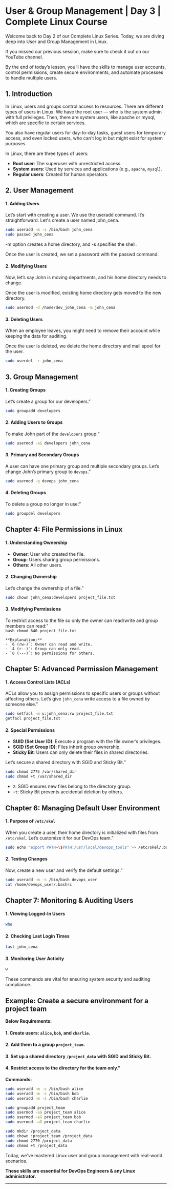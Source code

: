 # User & Group Management | Day 3 | Complete Linux Course 

Welcome back to Day 2 of our Complete Linux Series. Today, we are diving deep into User and Group Management in Linux. 

If you missed our previous session, make sure to check it out on our YouTube channel.

By the end of today’s lesson, you’ll have the skills to manage user accounts, control permissions, create secure environments, and automate processes to handle multiple users. 

## 1. Introduction
In Linux, users and groups control access to resources. There are different types of users in Linux. We have the root user — who is the system admin with full privileges. Then, there are system users, like apache or mysql, which are specific to certain services.

You also have regular users for day-to-day tasks, guest users for temporary access, and even locked users, who can't log in but might exist for system purposes.

In Linux, there are three types of users:  
- **Root user**: The superuser with unrestricted access.  
- **System users**: Used by services and applications (e.g., `apache`, `mysql`).  
- **Regular users**: Created for human operators.

## 2. User Management
#### **1. Adding Users**  

Let’s start with creating a user. We use the useradd command. It’s straightforward. 
Let's create a user named john_cena.

```bash
sudo useradd -m -s /bin/bash john_cena
sudo passwd john_cena
```
-m option creates a home directory, and -s specifies the shell.

Once the user is created, we set a password with the passwd command.


#### **2. Modifying Users**  
  
Now, let’s say John is moving departments, and his home directory needs to change.

Once the user is modified, existing home directory gets moved to the new directory.

```bash
sudo usermod -d /home/dev_john_cena -m john_cena
```

#### **3. Deleting Users**  

When an employee leaves, you might need to remove their account while keeping the data for auditing.

Once the user is deleted, we delete the home directory and mail spool for the user.

```bash
sudo userdel -r john_cena
```

## 3. Group Management
#### **1. Creating Groups**  
Let’s create a group for our developers.”  
```bash
sudo groupadd developers
```

#### **2. Adding Users to Groups**  
To make John part of the `developers` group:”  
```bash
sudo usermod -aG developers john_cena
```

#### **3. Primary and Secondary Groups**  
A user can have one primary group and multiple secondary groups. Let’s change John’s primary group to `devops`.”  
```bash
sudo usermod -g devops john_cena
```

#### **4. Deleting Groups**  
To delete a group no longer in use:”  
```bash
sudo groupdel developers
```

## Chapter 4: File Permissions in Linux 

#### **1. Understanding Ownership**
- **Owner**: User who created the file.  
- **Group**: Users sharing group permissions.  
- **Others**: All other users.  

#### **2. Changing Ownership**
Let’s change the ownership of a file.”  
```bash
sudo chown john_cena:developers project_file.txt
```

#### **3. Modifying Permissions**
To restrict access to the file so only the owner can read/write and group members can read:”  
    ```bash
    chmod 640 project_file.txt
    ```

    **Explanation:**  
    - `6 (rw-)`: Owner can read and write.  
    - `4 (r--)`: Group can only read.  
    - `0 (---)`: No permissions for others.


## Chapter 5: Advanced Permission Management 

#### **1. Access Control Lists (ACLs)**  
ACLs allow you to assign permissions to specific users or groups without affecting others. 
Let’s give `john_cena` write access to a file owned by someone else.”  

```bash
sudo setfacl -m u:john_cena:rw project_file.txt
getfacl project_file.txt
```

#### **2. Special Permissions**
- **SUID (Set User ID)**: Execute a program with the file owner’s privileges.
- **SGID (Set Group ID)**: Files inherit group ownership.  
- **Sticky Bit**: Users can only delete their files in shared directories.  

Let’s secure a shared directory with SGID and Sticky Bit.”  

```bash
sudo chmod 2775 /var/shared_dir
sudo chmod +t /var/shared_dir
```

- `2`: SGID ensures new files belong to the directory group.  
- `+t`: Sticky Bit prevents accidental deletion by others.


## Chapter 6: Managing Default User Environment 


#### **1. Purpose of `/etc/skel`**
When you create a user, their home directory is initialized with files from `/etc/skel`. 
Let’s customize it for our DevOps team.”  
```bash
sudo echo "export PATH=\$PATH:/usr/local/devops_tools" >> /etc/skel/.bashrc
```

#### **2. Testing Changes**
Now, create a new user and verify the default settings.”  
```bash
sudo useradd -m -s /bin/bash devops_user
cat /home/devops_user/.bashrc
```

## Chapter 7: Monitoring & Auditing Users

#### **1. Viewing Logged-In Users**  
```bash
who
```

#### **2. Checking Last Login Times**  
```bash
last john_cena
```

#### **3. Monitoring User Activity**  
```bash
w
```

These commands are vital for ensuring system security and auditing compliance.



## Example: Create a secure environment for a project team
**Below Requirements:**
#### 1. Create users: `alice`, `bob`, and `charlie`.  
#### 2. Add them to a group `project_team`.  
#### 3. Set up a shared directory `/project_data` with SGID and Sticky Bit.  
#### 4. Restrict access to the directory for the team only.”

**Commands:**  
```bash
sudo useradd -m -s /bin/bash alice
sudo useradd -m -s /bin/bash bob
sudo useradd -m -s /bin/bash charlie

sudo groupadd project_team
sudo usermod -aG project_team alice
sudo usermod -aG project_team bob
sudo usermod -aG project_team charlie

sudo mkdir /project_data
sudo chown :project_team /project_data
sudo chmod 2770 /project_data
sudo chmod +t /project_data
```

Today, we've mastered Linux user and group management with real-world scenarios. 

**These skills are essential for DevOps Engineers & any Linux administrator.**
<hr/>
